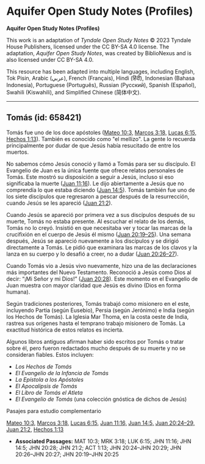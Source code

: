 # Aquifer Open Study Notes (Profiles)

**Aquifer Open Study Notes (Profiles)**

This work is an adaptation of *Tyndale Open Study Notes* © 2023 Tyndale House Publishers, licensed under the CC BY\-SA 4\.0 license. The adaptation, *Aquifer Open Study Notes*, was created by BiblioNexus and is also licensed under CC BY\-SA 4\.0\.

This resource has been adapted into multiple languages, including English, Tok Pisin, Arabic (عربي), French (Français), Hindi (हिंदी), Indonesian (Bahasa Indonesia), Portuguese (Português), Russian (Русский), Spanish (Español), Swahili (Kiswahili), and Simplified Chinese (简体中文).



--------------------------------

## Tomás (id: 658421)

Tomás fue uno de los doce apóstoles ([Mateo 10:3,](https://ref.ly/Matt10:3) [Marcos 3:18,](https://ref.ly/Mark3:18) [Lucas 6:15,](https://ref.ly/Luke6:15) [Hechos 1:13](https://ref.ly/Acts1:13)). También es conocido como "el mellizo". La gente lo recuerda principalmente por dudar de que Jesús había resucitado de entre los muertos.

No sabemos cómo Jesús conoció y llamó a Tomás para ser su discípulo. El Evangelio de Juan es la única fuente que ofrece relatos personales de Tomás. Este mostró su disposición a seguir a Jesús, incluso si eso significaba la muerte ([Juan 11:16](https://ref.ly/John11:16)). Le dijo abiertamente a Jesús que no comprendía lo que estaba diciendo ([Juan 14:5](https://ref.ly/John14:5)). Tomás también fue uno de los siete discípulos que regresaron a pescar después de la resurrección, cuando Jesús se les apareció ([Juan 21:2](https://ref.ly/John21:2)).

Cuando Jesús se apareció por primera vez a sus discípulos después de su muerte, Tomás no estaba presente. Al escuchar el relato de los demás, Tomás no lo creyó. Insistió en que necesitaba ver y tocar las marcas de la crucifixión en el cuerpo de Jesús él mismo ([Juan 20:19–25](https://ref.ly/John20:19-John20:25)). Una semana después, Jesús se apareció nuevamente a los discípulos y se dirigió directamente a Tomás. Le pidió que examinara las marcas de los clavos y la lanza en su cuerpo y lo desafió a creer, no a dudar ([Juan 20:26–27](https://ref.ly/John20:26-John20:27)).

Cuando Tomás vio a Jesús vivo nuevamente, hizo una de las declaraciones más importantes del Nuevo Testamento. Reconoció a Jesús como Dios al decir: “¡Mi Señor y mi Dios!” ([Juan 20:28](https://ref.ly/John20:28)). Este momento en el Evangelio de Juan muestra con mayor claridad que Jesús es divino (Dios en forma humana).

Según tradiciones posteriores, Tomás trabajó como misionero en el este, incluyendo Partia (según Eusebio), Persia (según Jerónimo) e India (según los Hechos de Tomás). La Iglesia Mar Thoma, en la costa oeste de India, rastrea sus orígenes hasta el temprano trabajo misionero de Tomás. La exactitud histórica de estos relatos es incierta.

Algunos libros antiguos afirman haber sido escritos por Tomás o tratar sobre él, pero fueron redactados mucho después de su muerte y no se consideran fiables. Estos incluyen:

* *Los Hechos de Tomás*
* *El Evangelio de la Infancia de Tomás*
* *La Epístola a los Apóstoles*
* *El Apocalipsis de Tomás*
* *El Libro de Tomás el Atleta*
* *El Evangelio de Tomás* (una colección gnóstica de dichos de Jesús)

Pasajes para estudio complementario

[Mateo 10:3,](https://ref.ly/Matt10:3) [Marcos 3:18,](https://ref.ly/Mark3:18) [Lucas 6:15,](https://ref.ly/Luke6:15) [Juan 11:16,](https://ref.ly/John11:16) [Juan 14:5,](https://ref.ly/John14:5) [Juan 20:24–29,](https://ref.ly/John20:24-John20:29) [Juan 21:2,](https://ref.ly/John21:2) [Hechos 1:13](https://ref.ly/Acts1:13)

* **Associated Passages:** MAT 10:3; MRK 3:18; LUK 6:15; JHN 11:16; JHN 14:5; JHN 20:28; JHN 21:2; ACT 1:13; JHN 20:24–JHN 20:29; JHN 20:26–JHN 20:27; JHN 20:19–JHN 20:25

